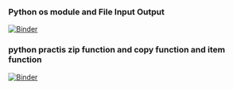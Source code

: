 ### Python os module and File Input Output
[![Binder](https://mybinder.org/badge_logo.svg)](https://mybinder.org/v2/gh/prakasshrestha/PythonToPandas/main?filepath=Python-os-and-FileSystem.ipynb)

### python practis zip function and copy function and item function
[![Binder](https://mybinder.org/badge_logo.svg)](https://mybinder.org/v2/gh/prakasshrestha/PythonToPandas/main?filepath=Python_practis.ipynb)
